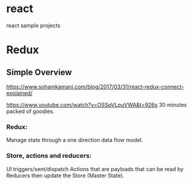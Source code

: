 # react
react sample projects

# Redux

## Simple Overview
https://www.sohamkamani.com/blog/2017/03/31/react-redux-connect-explained/

https://www.youtube.com/watch?v=OSSpVLpuVWA&t=926s
30 minutes packed of goodies.

### Redux: 
Manage state through a one direction data flow model.

### Store, actions and reducers: 
UI triggers/sent/dispatch Actions that are payloads that can be read by Reducers then update the Store (Master State).
